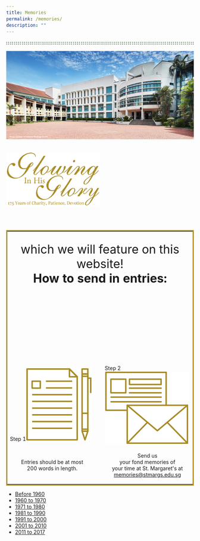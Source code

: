 ```yaml
---
title: Memories
permalink: /memories/
description: ""
---
```

![](/images/dots_bg.png)

![](/images/banner1.jpg)

<br>
<img style="width:50%" src="/images/glory_tagline_text.png"/>

<br><br>

<table style="border:3px solid rgb(168, 140, 37)">
	<tr>
		<td colspan="3"><img src="/images/title_border.png" style="position: relative; top:-60px"/><br>
			<p style="position:relative; top:-175px; font-size:32px" align="center"><b>We'd love to have your photos and stories</b><br><br> which we will feature on this website! <br> <b>How to send in entries:</b></p>
		</td>
	</tr>
	<tr>
		<td width="49%">Step 1<img src="/images/graphic1.png"/></td>
		<td width="2%" rowspan="2"><img src="/images/dot_divider.png"/></td>
		<td width="49%">Step 2<img src="/images/graphic2.png"/></td>
	</tr>
	<tr>
		<td> <p align="center"> Entries should be at most <br> 200 words in length.</p> </td>
		<td> <p align="center"> Send us <br> your fond memories of <br> your time at St. Margaret's at <br> <a href="mailto:memories@stmargs.edu.sg">memories@stmargs.edu.sg</a></p> </td>
</table>



*   [Before 1960](/memories/before-1960)
*   [1960 to 1970](/memories/1960-to-1970)
*   [1971 to 1980](/memories/1971-to-1980)
*   [1981 to 1990](/memories/1981-to-1990)
*   [1991 to 2000](/memories/1991-to-2000)
*   [2001 to 2010](/memories/2001-to-2010)
*   [2011 to 2017](/memories/2011-to-2017)
